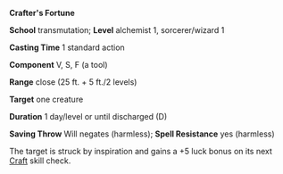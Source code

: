  **Crafter's Fortune**

**School** transmutation; **Level** alchemist 1, sorcerer/wizard 1

**Casting Time** 1 standard action

**Component** V, S, F (a tool)

**Range** close (25 ft. + 5 ft./2 levels)

**Target** one creature

**Duration** 1 day/level or until discharged (D)

**Saving Throw** Will negates (harmless); **Spell Resistance** yes (harmless)

The target is struck by inspiration and gains a +5 luck bonus on its next [Craft](../../skills/craft.html#_craft) skill check.

